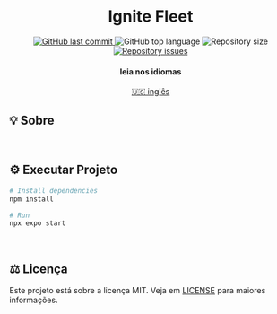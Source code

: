 <div align="center">
    <h1 align="center">
      Ignite Fleet
   </h1>
</div>

<p align="center">
  <a href="https://github.com/gbdsantos/ignite-fleet/commits/master">
    <img alt="GitHub last commit" src="https://img.shields.io/github/last-commit/gbdsantos/ignite-fleet.svg">
  </a>

  <img alt="GitHub top language" src="https://img.shields.io/github/languages/top/gbdsantos/ignite-fleet.svg">

  <img alt="Repository size" src="https://img.shields.io/github/repo-size/gbdsantos/ignite-fleet.svg">

  <a href="https://github.com/gbdsantos/ignite-fleet/issues">
    <img alt="Repository issues" src="https://img.shields.io/github/issues/gbdsantos/ignite-fleet.svg">
  </a>
</p>

<div align="center">
  <h4 align="center">leia nos idiomas</h4>
  <a href="https://github.com/gbdsantos/ignite-fleet" hreflang="en"> 🇺🇸 inglês
  </a>
</div>

## 💡 Sobre


<br>

## ⚙️ Executar Projeto

```Bash
# Install dependencies
npm install

# Run 
npx expo start
```

<br>

## ⚖️ Licença

Este projeto está sobre a licença MIT. Veja em [LICENSE](https://github.com/gbdsantos/ignite-fleet/blob/master/LICENSE) para maiores informações.